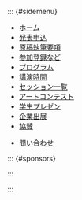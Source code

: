 ::: {#sidemenu}

- [ホーム](/symp2021/index.html)
- [発表申込](/symp2021/submission.html)
- [原稿執筆要項](/symp2021/authoring.html)
- [参加登録など](/symp2021/registration.html)
- [プログラム](/symp2021/program.html)
- [講演時間](/symp2021/presentation.html)
- [セッション一覧](/symp2021/sessions.html)
- [アートコンテスト](/symp2021/art_contest.html)
- [学生プレゼン](/symp2021/studentaward.html)
- [企業出展](/symp2021/sponsors/index.html)
- [協賛](/symp2021/support.html)
<!--
- [アクセス・会場案内](access.html)
- [宿泊案内](hotel.html)
- [実行委員](committee.html)
-->
- [問い合わせ](index.html#contact)

::: {#sponsors}

<script type="text/x-template" id="x-sponsors-template">
  <ul id="sponsors">
    <p class="header">協力企業<br/><span style="font-size: small">
       <i class="fas fa-utensils"></i>: ランチョンセミナー<br/>
       <i class="fas fa-flask"></i>: 機器展示<br/>
       <i class="fas fa-book-open"></i>: カタログ<br/>
       <i class="fas fa-ad"></i>: 広告</span>
    </p>
    <div class="sponsor" v-for="sponsor in this.sorted()" :key="sponsor.id">
      <template v-if="sponsor['企業URL']">
        <a class="sponsor" :href="sponsor['企業URL']" target="_blank">
          <template v-if="sponsor['バナー']">
            <img :src="'images/' + sponsor.id + '.png'"></img>
          </template>
          <template v-else>{{sponsor.略称}}</template>
        </a>
      </template>
      <template v-else>
        <template v-if="sponsor['バナー']">
          <img :src="'images/' + sponsor.id + '.png'"></img>
        </template>
        <template v-else>{{sponsor.略称}}</template>
      </template>
      <p class="info">
        <!-- a :href="'sponsors/' + sponsor['id'] + '.html'" -->
          <span v-if="sponsor['ランチョンセミナー']"><i class="fas fa-utensils"></i></span>
          <span v-if="sponsor['機器展示']"><i class="fas fa-flask"></i></span>
          <span v-if="sponsor['カタログ']"><i class="fas fa-book-open"></i></span>
          <span v-if="sponsor['広告']"><i class="fas fa-ad"></i></span>
        <!-- /a -->
      </p>
    </div>
  </ul>
</script>

<div id="sponsors"></div>

<script src="/symp2021/js/sponsors.js"></script>

<script type="text/javascript">
sponsors.forEach((sponsor) => sponsor.kw = sponsor.kw * (1 + 0.05 * Math.random()))

console.log(sponsors);

new Vue({
  el: '#sponsors',
  data: {
    sponsors: sponsors
  },
  template: '#x-sponsors-template',
  methods: {
    sorted: function () {
      const data = [];
      this.sponsors.forEach((sponsor) => data.push(Object.assign({}, sponsor)))
      return data.sort((a, b) => b.kw - a.kw);
    }
  }
});
</script>

:::

:::
